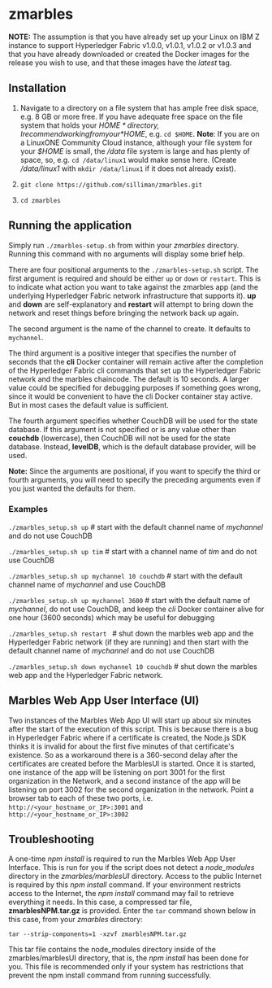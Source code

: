 # zmarbles

**NOTE:** The assumption is that you have already set up your Linux on IBM Z instance to support Hyperledger Fabric v1.0.0, v1.0.1, v1.0.2 or v1.0.3 and that you have already downloaded or created the Docker images for the release you wish to use, and that these images have the *latest* tag.

## Installation 

1. Navigate to a directory on a file system that has ample free disk space, e.g. 8 GB or more free.  If you have adequate free space on the file system that holds your *$HOME* directory, I recommend working from your *$HOME*,  e.g. `cd $HOME`. 
   **Note**: If you are on a LinuxONE Community Cloud instance, although your file system for your *$HOME* is small, the */data* file system is large and has plenty of space, so, e.g. `cd /data/linux1` would make sense here.  (Create */data/linux1* with `mkdir /data/linux1` if it does not already exist).

2. `git clone https://github.com/silliman/zmarbles.git`

3. `cd zmarbles`

## Running the application

Simply run `./zmarbles-setup.sh` from within your *zmarbles* directory.  Running this command with no arguments will display some brief help.

There are four positional arguments to the `./zmarbles-setup.sh` script.  The first argument is required and should be either `up` or `down` or `restart`.  This is to indicate what action you want to take against the zmarbles app (and the underlying Hyperledger Fabric network infrastructure that supports it).  **up** and **down** are self-explanatory and **restart** will attempt to bring down the network and reset things before bringing the network back up again.  

The second argument is the name of the channel to create.  It defaults to `mychannel`.  

The third argument is a positive integer that specifies the number of seconds that the **cli** Docker container will remain active after the completion of the Hyperledger Fabric cli commands that set up the Hyperledger Fabric network and the marbles chaincode.  The default is 10 seconds. A larger value could be specified for debugging purposes if something goes wrong, since it would be convenient to have the cli Docker container stay active. But in most cases the default value is sufficient.

The fourth argument specifies whether CouchDB will be used for the state database.  If this argument is not specified or is any value other than **couchdb** (lowercase), then CouchDB will not be used for the state database.  Instead, **levelDB**, which is the default database provider, will be used. 

**Note:** Since the arguments are positional, if you want to specify the third or fourth arguments, you will need to specify the preceding arguments even if you just wanted the defaults for them.

### Examples

`./zmarbles_setup.sh up`   # start with the default channel name of *mychannel* and do not use CouchDB

`./zmarbles_setup.sh up tim`  # start with a channel name of *tim* and do not use CouchDB

`./zmarbles_setup.sh up mychannel 10 couchdb`  # start with the default channel name of *mychannel* and use CouchDB

`./zmarbles_setup.sh up mychannel 3600` # start with the default name of *mychannel*, do not use CouchDB, and keep the *cli* Docker container alive for one hour (3600 seconds) which may be useful for debugging

`./zmarbles_setup.sh restart `  # shut down the marbles web app and the Hyperledger Fabric network (if they are running) and then start with the default channel name of *mychannel* and do not use CouchDB

`./zmarbles_setup.sh down mychannel 10 couchdb`  # shut down the marbles web app and the Hyperledger Fabric network.  

## Marbles Web App User Interface (UI)

Two instances of the Marbles Web App UI will start up about six minutes after the start of the execution of this script.  This is because there is a bug in Hyperledger Fabric where if a certificate is created, the Node.js SDK thinks it is invalid for about the first five minutes of that certificate's existence.  So as a workaround there is a 360-second delay after the certificates are created before the MarblesUI is started.  Once it is started, one instance of the app will be listening on port 3001 for the first organization in the Network, and a second instance of the app will be listening on port 3002 for the second organization in the network.  Point a browser tab to each of these two ports, i.e. `http://<your_hostname_or_IP>:3001` and `http://<your_hostname_or_IP>:3002`

## Troubleshooting

A one-time *npm install* is required to run the Marbles Web App User Interface. This is run for you if the script does not detect a *node_modules* directory in the *zmarbles/marblesUI* directory. Access to the public Internet is required by this *npm install* command. If your environment restricts access to the Internet, the *npm install* command may fail to retrieve everything it needs. In this case, a compressed tar file, **zmarblesNPM.tar.gz** is provided. Enter the `tar` command shown below in this case, from your *zmarbles* directory:

`tar --strip-components=1 -xzvf zmarblesNPM.tar.gz` 

This tar file contains the node_modules directory inside of the zmarbles/marblesUI directory, that is, the *npm install* has been done for you.  This file is recommended only if your system has restrictions that prevent the npm install command from running successfully. 
